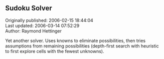 ## Sudoku Solver  
Originally published: 2006-02-15 18:44:04  
Last updated: 2006-03-14 07:52:29  
Author: Raymond Hettinger  
  
Yet another solver.  Uses knowns to eliminate possibilities, then tries assumptions from remaining possibilities (depth-first search with heuristic to first explore cells with the fewest unknowns).